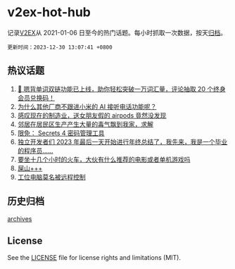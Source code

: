 # v2ex-hot-hub

 记录[V2EX](https://www.v2ex.com/)从 2021-01-06 日至今的热门话题。每小时抓取一次数据，按天[归档](archives)。

`更新时间：2023-12-30 13:07:41 +0800`

## 热议话题

1. [🎁 嗯背单词双链功能已上线，助你轻松突破一万词汇量，评论抽取 20 个终身会员兑换码！](https://www.v2ex.com/t/1004459)
1. [为什么其他厂商不跟进小米的 AI 接听电话功能呢？](https://www.v2ex.com/t/1004433)
1. [感叹现在的制造业，送女朋友假的 airpods 竟然没发现](https://www.v2ex.com/t/1004547)
1. [邻居在居民区生产产生大量的毒气飘到我家，求解](https://www.v2ex.com/t/1004569)
1. [限免： Secrets 4 密码管理工具](https://www.v2ex.com/t/1004456)
1. [独立开发者们 2023 年最后一天开始进行年终总结了，我先来，我是一个毕业的程序员......](https://www.v2ex.com/t/1004426)
1. [要坐十几个小时的火车，大伙有什么推荐的电影或者单机游戏吗](https://www.v2ex.com/t/1004544)
1. [屎山+++](https://www.v2ex.com/t/1004396)
1. [工位电脑莫名被远程控制](https://www.v2ex.com/t/1004473)

## 历史归档

[archives](archives)

## License

See the [LICENSE](LICENSE) file for license rights and limitations (MIT).
